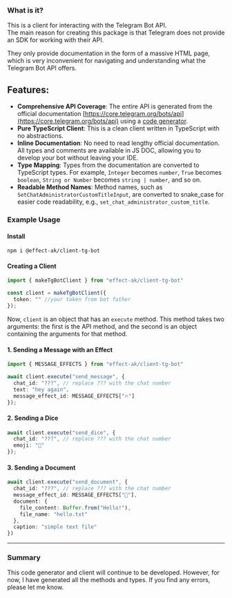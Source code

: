 ### What is it?

This is a client for interacting with the Telegram Bot API.  
The main reason for creating this package is that Telegram does not provide an SDK for working with their API.

They only provide documentation in the form of a massive HTML page, which is very inconvenient for navigating and understanding what the Telegram Bot API offers.

## Features:
- **Comprehensive API Coverage**: The entire API is generated from the official documentation [https://core.telegram.org/bots/api](https://core.telegram.org/bots/api) using a [code generator](./codegen/main.ts).
- **Pure TypeScript Client**: This is a clean client written in TypeScript with no abstractions.
- **Inline Documentation**: No need to read lengthy official documentation. All types and comments are available in JS DOC, allowing you to develop your bot without leaving your IDE.
- **Type Mapping**: Types from the documentation are converted to TypeScript types. For example, `Integer` becomes `number`, `True` becomes `boolean`, `String or Number` becomes `string | number`, and so on.
- **Readable Method Names**: Method names, such as `SetChatAdministratorCustomTitleInput`, are converted to snake_case for easier code readability, e.g., `set_chat_administrator_custom_title`.

### Example Usage

#### Install

`npm i @effect-ak/client-tg-bot`

#### Creating a Client

```typescript
import { makeTgBotClient } from "effect-ak/client-tg-bot"

const client = makeTgBotClient({
  token: "" //your token from bot father
});
```

Now, `client` is an object that has an `execute` method. This method takes two arguments: the first is the API method, and the second is an object containing the arguments for that method.

#### 1. Sending a Message with an Effect

```typescript
import { MESSAGE_EFFECTS } from "effect-ak/client-tg-bot"

await client.execute("send_message", {
  chat_id: "???", // replace ??? with the chat number
  text: "hey again",
  message_effect_id: MESSAGE_EFFECTS["🔥"]
});
```

#### 2. Sending a Dice

```typescript
await client.execute("send_dice", {
  chat_id: "???", // replace ??? with the chat number
  emoji: "🎲"
});
```

#### 3. Sending a Document

```typescript
await client.execute("send_document", {
  chat_id: "???", // replace ??? with the chat number
  message_effect_id: MESSAGE_EFFECTS["🎉"],
  document: {
    file_content: Buffer.from("Hello!"),
    file_name: "hello.txt"
  },
  caption: "simple text file"
})
```

---

### Summary

This code generator and client will continue to be developed. However, for now, I have generated all the methods and types. If you find any errors, please let me know.